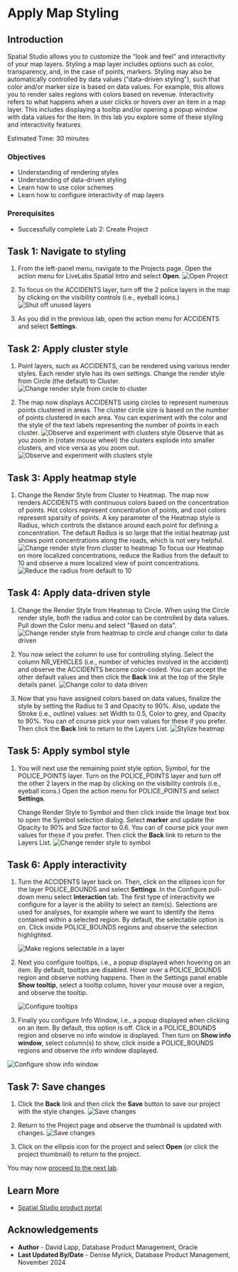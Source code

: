# Apply Map Styling

## Introduction

Spatial Studio allows you to customize the "look and feel" and interactivity of your map layers. Styling a map layer includes options such as color, transparency, and, in the case of points, markers. Styling may also be automatically controlled by data values ("data-driven styling"), such that color and/or marker size is based on data values. For example, this allows you to render sales regions with colors based on revenue. Interactivity refers to what happens when a user clicks or hovers over an item in a map layer. This includes displaying a tooltip and/or opening a popup window with data values for the item. In this lab you explore some of these styling and interactivity features.

Estimated Time: 30 minutes

### Objectives

* Understanding of rendering styles
* Understanding of data-driven styling
* Learn how to use color schemes
* Learn how to configure interactivity of map layers

### Prerequisites

* Successfully complete Lab 2: Create Project

## Task 1: Navigate to styling

1. From the left-panel menu, navigate to the Projects page. Open the action menu for LiveLabs Spatial Intro and select **Open**.
![Open Project](images/apply-styling-1.png)

2. To focus on the ACCIDENTS layer, turn off the 2 police layers in the map by clicking on the visibility controls (i.e., eyeball icons.)
  ![Shut off unused layers](images/apply-styling-4.png)

3. As you did in the previous lab, open the action menu for ACCIDENTS and select **Settings**.

## Task 2: Apply cluster style

1. Point layers, such as ACCIDENTS, can be rendered using various render styles. Each render style has its own settings.  Change the render style from Circle (the default) to Cluster.
  ![Change render style from circle to cluster](images/apply-styling-5.png)

2. The map now displays ACCIDENTS using circles to represent numerous points clustered in areas. The cluster circle size is based on the number of points clustered in each area. You can experiment with the color and the style of the text labels representing the number of points in each cluster.
  ![Observe and experiment with clusters style](images/apply-styling-6.png)
   Observe that as you zoom in (rotate mouse wheel) the clusters explode into smaller clusters, and vice versa as you zoom out.
  ![Observe and experiment with clusters style](images/apply-styling-7.png)

## Task 3: Apply heatmap style

1. Change the Render Style from Cluster to Heatmap. The map now renders ACCIDENTS with continuous colors based on the concentration of points. Hot colors represent concentration of points, and cool colors represent sparsity of points. A key parameter of the Heatmap style is Radius, which controls the distance around each point for defining a concentration. The default Radius is so large that the initial heatmap just shows point concentrations along the roads, which is not very helpful.
  ![Change render style from cluster to heatmap](images/apply-styling-8.png)
  To focus our Heatmap on more localized concentrations, reduce the Radius from the default to 10 and observe a more localized view of point concentrations.
  ![Reduce the radius from default to 10](images/apply-styling-9.png)

## Task 4: Apply data-driven style

1. Change the Render Style from Heatmap to Circle. When using the Circle render style, both the radius and color can be controlled by data values. Pull down the Color menu and select "Based on data".
  ![Change render style from heatmap to circle and change color to data driven](images/apply-styling-10.png)

2. You now select the column to use for controlling styling. Select the column NR_VEHICLES (i.e., number of vehicles involved in the accident) and observe the ACCIDENTS become color-coded. You can accept the other default values and then click the **Back** link at the top of the Style details panel.
![Change color to data driven](images/apply-styling-11.png)

3. Now that you have assigned colors based on data values, finalize the style by setting the Radius to 3 and Opacity to 90%. Also, update the Stroke (i.e., outline) values: set Width to 0.5, Color to grey, and Opacity to 90%. You can of course pick your own values for these if you prefer. Then click the **Back** link to return to the Layers List.
![Stylize heatmap](images/apply-styling-12.png)

## Task 5: Apply symbol style

1. You will next use the remaining point style option, Symbol, for the POLICE\_POINTS layer. Turn on the POLICE\_POINTS layer and turn off the other 2 layers in the map by clicking on the visibility controls (i.e., eyeball icons.)  Open the action menu for POLICE\_POINTS and select **Settings**.

    Change Render Style to Symbol and then click inside the Image text box to open the Symbol selection dialog. Select **marker** and update the Opacity to 90% and Size factor to 0.6. You can of course pick your own values for these if you prefer.  Then click the **Back** link to return to the Layers List.
 ![Change render style to symbol](images/apply-styling-13.png)

## Task 6: Apply interactivity

1. Turn the ACCIDENTS layer back on. Then, click on the ellipses icon for the layer POLICE\_BOUNDS and select **Settings**. In the Configure pull-down menu select **Interaction** tab.  The first type of interactivity we configure for a layer is the ability to select an item(s). Selections are used for analyses, for example where we want to identify the items contained within a selected region. By default, the selectable option is on. Click inside POLICE\_BOUNDS regions and observe the selection highlighted.

   ![Make regions selectable in a layer](images/apply-interactions-1.png)

2. Next you configure tooltips, i.e., a popup displayed when hovering on an item. By default, tooltips are disabled. Hover over a POLICE_BOUNDS region and observe nothing happens. Then in the Settings panel enable **Show tooltip**, select a tooltip column, hover your mouse over a region, and observe the tooltip.

   ![Configure tooltips](images/apply-interactions-2.png)

3. Finally you configure Info Window, i.e., a popup displayed when clicking on an item. By default, this option is off. Click in a POLICE_BOUNDS region and observe no info window is displayed. Then turn on **Show info window**, select column(s) to show, click inside a POLICE\_BOUNDS regions and observe the info window displayed.

![Configure show info window](images/apply-interactions-3.png)

## Task 7: Save changes

1. Click the **Back** link and then click the **Save** button to save our project with the style changes.
 ![Save changes](images/apply-styling-14.png)

2. Return to the Project page and observe the thumbnail is updated with changes.
 ![Save changes](images/apply-styling-15.png)

3. Click on the ellipsis icon for the project and select **Open** (or click the project thumbnail) to return to the project.

You may now [proceed to the next lab](#next).

## Learn More

* [Spatial Studio product portal](https://www.oracle.com/database/spatial/)

## Acknowledgements

* **Author** - David Lapp, Database Product Management, Oracle
* **Last Updated By/Date** - Denise Myrick, Database Product Management, November 2024
